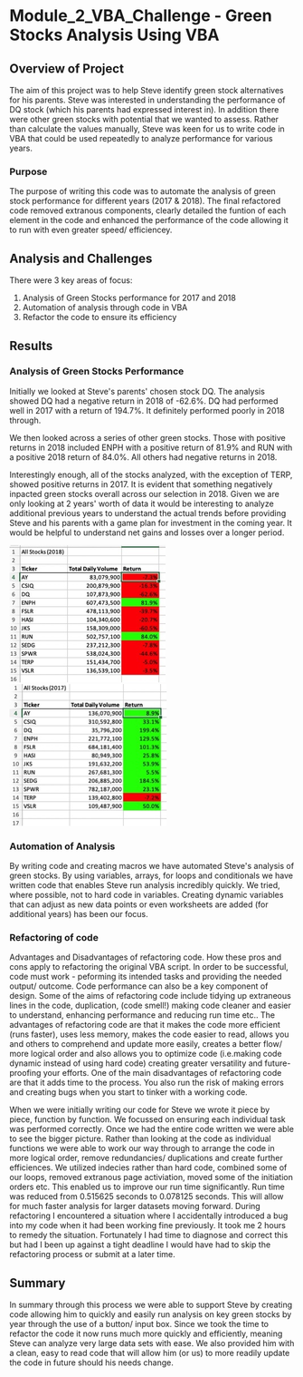 # Module_2_VBA_Challenge - Green Stocks Analysis Using VBA

## Overview of Project
The aim of this project was to help Steve identify green stock alternatives for his parents.  Steve was interested in understanding the performance of DQ stock (which his parents had expressed interest in).  In addition there were other green stocks with potential that we wanted to assess.  Rather than calculate the values manually, Steve was keen for us to write code in VBA that could be used repeatedly to analyze performance for various years.   

### Purpose
The purpose of writing this code was to automate the analysis of green stock performance for different years (2017 & 2018).  The final refactored code removed extranous components, clearly detailed the funtion of each element in the code and enhanced the performance of the code allowing it to run with even greater speed/ efficiencey.  

## Analysis and Challenges
There were 3 key areas of focus:  
1) Analysis of Green Stocks performance for 2017 and 2018
2) Automation of analysis through code in VBA  
3) Refactor the code to ensure its efficiency 


##  Results 

### Analysis of Green Stocks Performance

 Initially we looked at Steve's parents' chosen stock DQ.  The analysis showed DQ had a negative return in 2018 of -62.6%.  DQ had performed well in 2017 with a return of 194.7%.  It definitely performed poorly in 2018 through.  
 
 We then looked across a series of other green stocks.  Those with positive returns in 2018 included ENPH with a positive return of 81.9% and RUN with a positive 2018 return of 84.0%.  All others had negative returns in 2018. 

 Interestingly enough, all of the stocks analyzed, with the exception of TERP, showed positive returns in 2017.  It is evident that something negatively inpacted green stocks overall across our selection in 2018. Given we are only looking at 2 years' worth of data it would be interesting to analyze additional previous years to understand the actual trends before providing Steve and his parents with a game plan for investment in the coming year.  It would be helpful to understand net gains and losses over a longer period.
 
 ![2018 Green Stock Analysis](https://github.com/PatriciaCB1/Module_2_VBA_Challenge/blob/main/2018%20Stocks%20Analysis.png)
 ![2017 Green Stock Analysis](https://github.com/PatriciaCB1/Module_2_VBA_Challenge/blob/main/2017%20Stocks%20Analysis.png)
 
### Automation of Analysis
 By writing code and creating macros we have automated Steve's analysis of green stocks.  By using variables, arrays, for loops and conditionals we have written code that enables Steve run analysis incredibly quickly.  We tried, where possible, not to hard code in variables.  Creating dynamic variables that can adjust as new data points or even worksheets are added (for additional years) has been our focus.

### Refactoring of code
Advantages and Disadvantages of refactoring code.  How these pros and cons apply to refactoring the original VBA script.
In order to be successful, code must work - peforming its intended tasks and providing the needed output/ outcome.  Code performance can also be a key component of design.  Some of the aims of refactoring code include tidying up extraneous lines in the code, duplication, (code smell!) making code cleaner and easier to understand, enhancing performance and reducing run time etc..  The advantages of refactoring code are that it makes the code more efficient (runs faster), uses less memory, makes the code easier to read, allows you and others to comprehend and update more easily, creates a better flow/ more logical order and also allows you to optimize code (i.e.making code dynamic instead of using hard code) creating greater versatility and future-proofing your efforts.  One of the main disadvantages of refactoring code are that it adds time to the process.  You also run the risk of making errors and creating bugs when you start to tinker with a working code.  

When we were initially writing our code for Steve we wrote it piece by piece, function by function.  We focussed on ensuring each individual task was performed correctly.  Once we had the entire code written we were able to see the bigger picture.  Rather than looking at the code as individual functions we were able to work our way through to arrange the code in more logical order, remove redundancies/ duplications and create further efficiences.  We utilized indecies rather than hard code, combined some of our loops, removed extranous page activiation, moved some of the initiation orders etc.  This enabled us to improve our run time significantly.  Run time was reduced from 0.515625 seconds to 0.078125 seconds.  This will allow for much faster analysis for larger datasets moving forward.  During refactoring I encountered a situation where I accidentally introduced a bug into my code when it had been working fine previously.  It took me 2 hours to remedy the situation.  Fortunately I had time to diagnose and correct this but had I been up against a tight deadline I would have had to skip the refactoring process or submit at a later time.

## Summary
In summary through this process we were able to support Steve by creating code allowing him to quickly and easily run analysis on key green stocks by year through the use of a button/ input box.  Since we took the time to refactor the code it now runs much more quickly and efficiently, meaning Steve can analyze very large data sets with ease.  We also provided him with a clean, easy to read code that will allow him (or us) to more readily update the code in future should his needs change. 
